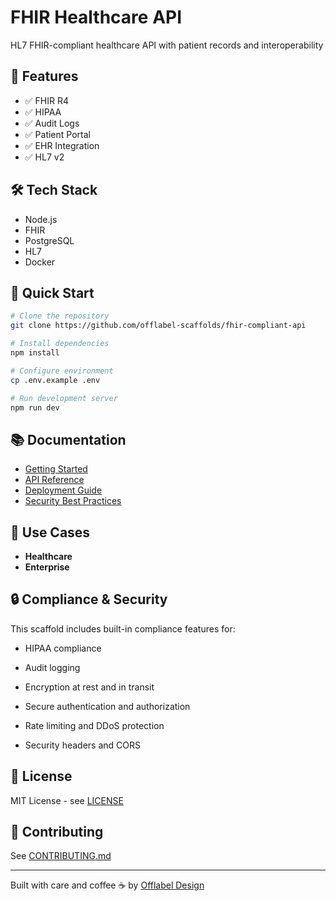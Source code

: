 # FHIR Healthcare API

HL7 FHIR-compliant healthcare API with patient records and interoperability

## 🎯 Features

- ✅ FHIR R4
- ✅ HIPAA
- ✅ Audit Logs
- ✅ Patient Portal
- ✅ EHR Integration
- ✅ HL7 v2

## 🛠️ Tech Stack

- Node.js
- FHIR
- PostgreSQL
- HL7
- Docker

## 🚀 Quick Start

```bash
# Clone the repository
git clone https://github.com/offlabel-scaffolds/fhir-compliant-api

# Install dependencies
npm install

# Configure environment
cp .env.example .env

# Run development server
npm run dev
```

## 📚 Documentation

- [Getting Started](./docs/getting-started.md)
- [API Reference](./docs/api-reference.md)
- [Deployment Guide](./docs/deployment.md)
- [Security Best Practices](./docs/security.md)

## 🏢 Use Cases

- **Healthcare**
- **Enterprise**

## 🔒 Compliance & Security

This scaffold includes built-in compliance features for:
- HIPAA compliance
- Audit logging
- Encryption at rest and in transit

- Secure authentication and authorization
- Rate limiting and DDoS protection
- Security headers and CORS

## 📄 License

MIT License - see [LICENSE](./LICENSE)

## 🤝 Contributing

See [CONTRIBUTING.md](./CONTRIBUTING.md)

---

Built with care and coffee ☕ by [Offlabel Design](https://offlabel.design)
